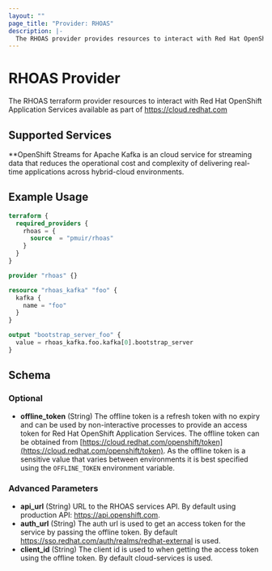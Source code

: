 ```yaml
---
layout: ""
page_title: "Provider: RHOAS"
description: |-
  The RHOAS provider provides resources to interact with Red Hat OpenShift Application Services.
---
```


# RHOAS Provider

The RHOAS terraform provider resources to interact with Red Hat OpenShift Application Services available as part of https://cloud.redhat.com 

## Supported Services 

**OpenShift Streams for Apache Kafka is an cloud service for streaming data that reduces the operational cost and complexity of delivering real-time applications across hybrid-cloud environments.

## Example Usage

```terraform
terraform {
  required_providers {
    rhoas = {
      source  = "pmuir/rhoas"
    }
  }
}

provider "rhoas" {}

resource "rhoas_kafka" "foo" {
  kafka {
    name = "foo"
  }
}

output "bootstrap_server_foo" {
  value = rhoas_kafka.foo.kafka[0].bootstrap_server
}
```

<!-- schema generated by tfplugindocs -->
## Schema

### Optional

- **offline_token** (String) The offline token is a refresh token with no expiry and can be used by non-interactive processes to provide an access token for Red Hat OpenShift Application Services. The offline token can be obtained from [https://cloud.redhat.com/openshift/token](https://cloud.redhat.com/openshift/token). As the offline token is a sensitive value that varies between environments it is best specified using the `OFFLINE_TOKEN` environment variable.

### Advanced Parameters


- **api_url** (String) URL to the RHOAS services API. By default using production API: https://api.openshift.com.
- **auth_url** (String) The auth url is used to get an access token for the service by passing the offline token. By default https://sso.redhat.com/auth/realms/redhat-external is used.
- **client_id** (String) The client id is used to when getting the access token using the offline token. By default cloud-services is used.
